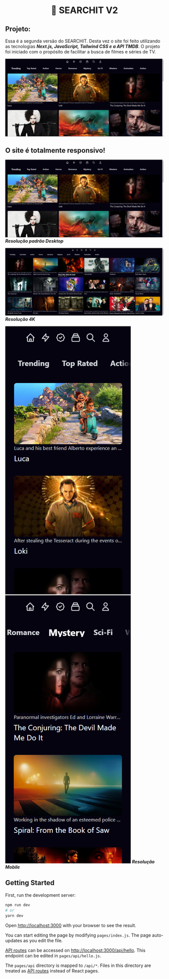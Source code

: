 <h1 align="center">🔎 SEARCHIT V2</h1>
  
## Projeto:

Essa é a segunda versão do SEARCHIT. Desta vez o site foi feito utilizando as tecnologias ***Next.js, JavaScript, Tailwind CSS e a API TMDB***. O projeto foi iniciado com o propósito de facilitar a busca de filmes e séries de TV.

![alt text](https://github.com/GlimaGit/Searchit-V2/blob/main/preview/imgDesktop.PNG?raw=true)

## O site é totalmente responsivo!

![alt text](https://github.com/GlimaGit/Searchit-V2/blob/main/preview/imgDesktop.PNG?raw=true)
***Resolução padrão Desktop***

![alt text](https://github.com/GlimaGit/Searchit-V2/blob/main/preview/img4k.PNG?raw=true)
***Resolução 4K***

![alt text](https://github.com/GlimaGit/Searchit-V2/blob/main/preview/imgMobile.PNG?raw=true)
![alt text](https://github.com/GlimaGit/Searchit-V2/blob/main/preview/imgResponsive.PNG?raw=true)
***Resolução Mobile***


## Getting Started

First, run the development server:

```bash
npm run dev
# or
yarn dev
```

Open [http://localhost:3000](http://localhost:3000) with your browser to see the result.

You can start editing the page by modifying `pages/index.js`. The page auto-updates as you edit the file.

[API routes](https://nextjs.org/docs/api-routes/introduction) can be accessed on [http://localhost:3000/api/hello](http://localhost:3000/api/hello). This endpoint can be edited in `pages/api/hello.js`.

The `pages/api` directory is mapped to `/api/*`. Files in this directory are treated as [API routes](https://nextjs.org/docs/api-routes/introduction) instead of React pages.


